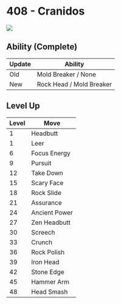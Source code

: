 # 408 - Cranidos
![][408]

## Ability (Complete)

Update | Ability
---    | ---
Old    | Mold Breaker / None
New    | Rock Head / Mold Breaker

## Level Up

Level | Move
---   | ---
  1   | Headbutt
  1   | Leer
  6   | Focus Energy
  9   | Pursuit
 12   | Take Down
 15   | Scary Face
 18   | Rock Slide
 21   | Assurance
 24   | Ancient Power
 27   | Zen Headbutt
 30   | Screech
 33   | Crunch
 36   | Rock Polish
 39   | Iron Head
 42   | Stone Edge
 45   | Hammer Arm
 48   | Head Smash



[408]: /img/pokemon/408.png
